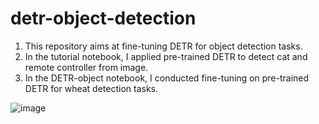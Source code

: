# detr-object-detection

1. This repository aims at fine-tuning DETR for object detection tasks. 
2. In the tutorial notebook, I applied pre-trained DETR to detect cat and remote controller from image.
3. In the DETR-object notebook, I conducted fine-tuning on pre-trained DETR for wheat detection tasks. 

![image](https://user-images.githubusercontent.com/66006349/146324409-23b1014c-6dd7-4007-a35c-42899cbb4dfd.png)

